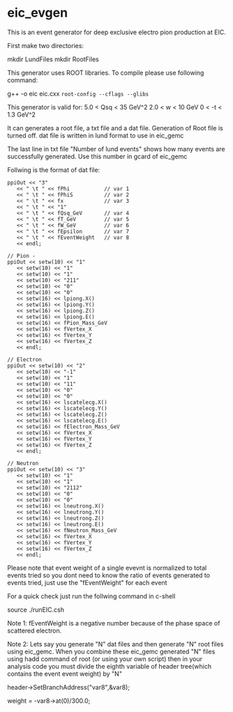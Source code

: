 # eic_evgen
This is an event generator for deep exclusive electro pion production at EIC.

First make two directories:

mkdir LundFiles
mkdir RootFiles

This generator uses ROOT libraries. To compile please use following command:

g++ -o eic eic.cxx `root-config --cflags --glibs`

This generator is valid for:
5.0 < Qsq < 35 GeV^2
2.0 < w < 10   GeV
0 < -t < 1.3   GeV^2

It can generates a root file, a txt file and a dat file. Generation of Root
file is turned off. dat file is written in lund format to use in eic_gemc

The last line in txt file "Number of lund events" shows how many events
are  successfully generated. Use this number in gcard of eic_gemc

Follwing is the format of dat file:

    ppiOut << "3"
	   << " \t " << fPhi           // var 1
	   << " \t " << fPhiS          // var 2
	   << " \t " << fx             // var 3
	   << " \t " << "1"	       
	   << " \t " << fQsq_GeV       // var 4
	   << " \t " << fT_GeV         // var 5
	   << " \t " << fW_GeV 	       // var 6
	   << " \t " << fEpsilon       // var 7
	   << " \t " << fEventWeight   // var 8	   
	   << endl;
      
    // Pion -
    ppiOut << setw(10) << "1" 
	   << setw(10) << "1" 
	   << setw(10) << "1" 
	   << setw(10) << "211" 
	   << setw(10) << "0" 
	   << setw(10) << "0" 
	   << setw(16) << lpiong.X()
	   << setw(16) << lpiong.Y()   
	   << setw(16) << lpiong.Z()  
	   << setw(16) << lpiong.E()
	   << setw(16) << fPion_Mass_GeV
	   << setw(16) << fVertex_X
	   << setw(16) << fVertex_Y
	   << setw(16) << fVertex_Z
	   << endl;
    
    // Electron
    ppiOut << setw(10) << "2" 
	   << setw(10) << "-1" 
	   << setw(10) << "1" 
	   << setw(10) << "11" 
	   << setw(10) << "0" 
	   << setw(10) << "0" 
	   << setw(16) << lscatelecg.X() 
	   << setw(16) << lscatelecg.Y() 
	   << setw(16) << lscatelecg.Z() 
	   << setw(16) << lscatelecg.E()
	   << setw(16) << fElectron_Mass_GeV
	   << setw(16) << fVertex_X
	   << setw(16) << fVertex_Y
	   << setw(16) << fVertex_Z
	   << endl;
	  
    // Neutron
    ppiOut << setw(10) << "3" 
	   << setw(10) << "1" 
	   << setw(10) << "1" 
	   << setw(10) << "2112" 
	   << setw(10) << "0" 
	   << setw(10) << "0" 
	   << setw(16) << lneutrong.X() 
	   << setw(16) << lneutrong.Y()
	   << setw(16) << lneutrong.Z()
	   << setw(16) << lneutrong.E()
	   << setw(16) << fNeutron_Mass_GeV
	   << setw(16) << fVertex_X
	   << setw(16) << fVertex_Y
	   << setw(16) << fVertex_Z
	   << endl;


Please note that event weight of a single evevnt is normalized to total
events tried so you dont need to know the ratio of events generated to
events tried, just use the "fEventWeight" for each event

For a quick check just run the follwing command in c-shell

source ./runEIC.csh

Note 1:
fEventWeight is a negative number because of the phase space of scattered
electron. 

Note 2:
Lets say you generate "N" dat files and then generate "N" root files using
eic_gemc. When you combine these eic_gemc generated "N" files using hadd
command of root (or using your own script) then in your analysis code you
must divide the eighth variable of header tree(which contains the event
event weight) by "N" 

  header->SetBranchAddress("var8",&var8);

weight = -var8->at(0)/300.0;

